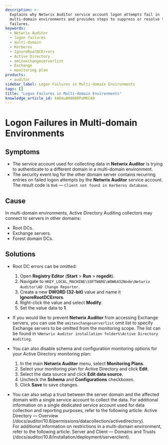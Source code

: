 ```yaml
---
description: >-
  Explains why Netwrix Auditor service account logon attempts fail in
  multi-domain environments and provides steps to suppress or resolve these
  failures.
keywords:
  - Netwrix Auditor
  - logon failures
  - multi-domain
  - Kerberos
  - IgnoreRootDCErrors
  - Active Directory
  - omitexchangeserverlist
  - Exchange
  - monitoring plan
products:
  - auditor
sidebar_label: Logon Failures in Multi-domain Environments
tags: []
title: "Logon Failures in Multi-domain Environments"
knowledge_article_id: kA04u000000PoMKCA0
---
```


# Logon Failures in Multi-domain Environments

## Symptoms

- The service account used for collecting data in **Netwrix Auditor** is trying to authenticate to a different domain in a multi-domain environment.
- The security event log for the other domain server contains recurring entries on failed logon attempts by the **Netwrix Auditor** service account. The result code is `0x6` — `Client not found in Kerberos database`.

## Cause

In multi-domain environments, Active Directory Auditing collectors may connect to servers in other domains:

- Root DCs.
- Exchange servers.
- Forest domain DCs.

## Solutions

- Root DC errors can be omitted:
  1. Open **Registry Editor** (**Start** > **Run** > **regedit**).
  2. Navigate to `HKEY_LOCAL_MACHINE\SOFTWARE\WOW6432Node\Netwrix Auditor\AD Change Reporter`.
  3. Create a new **DWORD (32-bit)** value and name it **IgnoreRootDCErrors**.
  4. Right-click the value and select **Modify**.
  5. Set the value data to **1**.

- If you would like to prevent **Netwrix Auditor** from accessing Exchange servers, you can use the `omitexchangeserverlist` omit list to specify Exchange servers to be omitted from the monitoring scope. The list can be found in `%Netwrix Auditor installation folder%\Active Directory Auditing`.

- You can also disable schema and configuration monitoring options for your Active Directory monitoring plan:
  1. In the main **Netwrix Auditor** menu, select **Monitoring Plans**.
  2. Select your monitoring plan for Active Directory and click **Edit**.
  3. Select the data source and click **Edit data source**.
  4. Uncheck the **Schema** and **Configurations** checkboxes.
  5. Click **Save** to save changes.

- You can also setup a trust between the server domain and the affected domain with a single service account to collect the data. For additional information on a single dedicated service account used for data collection and reporting purposes, refer to the following article: Active Directory — Overview (/docs/auditor/10.8/permissions/datacollection/activedirectory).  
  For additional information on restrictions in a multi-domain environment, refer to the following article: Server and Client — Domains and Trusts (/docs/auditor/10.8/installation/deployment/serverclient).
